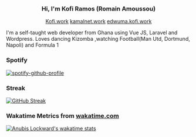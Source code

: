 <h3 align="center">Hi, I'm Kofi Ramos (Romain Amoussou)</h3>
<p align="center">
	<a href="https://kofi.work">Kofi.work</a> <a href="https://kamalnet.work">kamalnet.work</a> <a href="https://edwuma.kofi.work">edwuma.kofi.work</a>
</p>

<p>I'm a self-taught web developer from Ghana using Vue JS, Laravel and Wordpress. Loves dancing Kizomba ,watching Football(Man Utd, Dortmund, Napoli) and Formula 1</p>

### Spotify
[![spotify-github-profile](https://spotify-github-profile.vercel.app/api/view?uid=6ik0xhywl2l83eb7eg7t0unk4&cover_image=true&theme=natemoo-re&bar_color=53b14f&bar_color_cover=false)](https://github.com/kittinan/spotify-github-profile)
  
### Streak
[![GitHub Streak](http://github-readme-streak-stats.herokuapp.com?user=iamkarsoft&date_format=M%20j%5B%2C%20Y%5D)](https://git.io/streak-stats)

  
### Wakatime Metrics from  [wakatime.com](https://wakatime.com)
 [![Anubis Lockward's wakatime stats](https://github-readme-stats.vercel.app/api/wakatime?username=@iamkarsoft)](https://github.com/iamkarsoft/)

